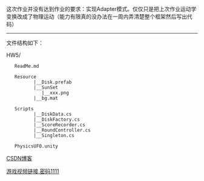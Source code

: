 这次作业并没有达到作业的要求：实现Adapter模式。仅仅只是把上次作业运动学变换改成了物理运动（能力有限真的没办法在一周内弄清楚整个框架然后写出代码）


<hr>
文件结构如下：

HW5/
       
       ReadMe.md
       
       Resource
              |__Disk.prefab
              |__SunSet
                 |__xxx.png
              |__bg.mat
      
       Scripts
              |__DiskData.cs
              |__DiskFactory.cs
              |__ScoreRecorder.cs
              |__RoundController.cs
              |__Singleton.cs
       
       PhysicsUFO.unity
              
[CSDN博客](https://blog.csdn.net/qq_32335095/article/details/80039149)
       
[游戏视频链接,密码1111](http://v.youku.com/v_show/id_XMzU1OTc2NjkxNg==.html?spm=a2hzp.8244740.0.0)



